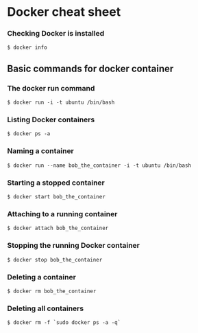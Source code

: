 # Docker cheat sheet

### Checking Docker is installed

`$ docker info`

## Basic commands for docker container

### The docker run command

`$ docker run -i -t ubuntu /bin/bash`

### Listing Docker containers

`$ docker ps -a`

### Naming a container

`$ docker run --name bob_the_container -i -t ubuntu /bin/bash`

### Starting a stopped container

`$ docker start bob_the_container`

### Attaching to a running container

`$ docker attach bob_the_container`

### Stopping the running Docker container

`$ docker stop bob_the_container`

### Deleting a container

`$ docker rm bob_the_container`

### Deleting all containers

`` $ docker rm -f `sudo docker ps -a -q`  ``
